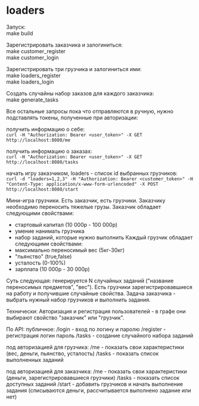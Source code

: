 # loaders

Запуск:  
make build

Зарегистрировать заказчика и залогиниться:  
make customer_register  
make customer_login

Зарегистрировать три грузчика и залогиниться ими:  
make loaders_register  
make loaders_login

Создать случайны набор заказов для каждого заказчика:  
make generate_tasks

Все остальные запросы пока что отправляются в ручную, нужно подставлять токены, полученные при авторизации:  

получить информацию о себе:  
`curl -H "Authorization: Bearer <user_token>" -X GET http://localhost:8080/me`

получить информацию о заказах:  
`curl -H "Authorization: Bearer <user_token>" -X GET http://localhost:8080/tasks`

начать игру заказчиком, loaders - список id выбранных грузчиков:  
`curl -d "loaders=1,2,3" -H "Authorization: Bearer <customer_token>" -H "Content-Type: application/x-www-form-urlencoded" -X POST http://localhost:8080/start`

Мини-игра грузчики.
Есть заказчик, есть грузчики. Заказчику необходимо переносить тяжелые грузы. 
Заказчик обладает следующими свойствами:
- стартовый капитал (10 000р - 100 000р)
- умение нанимать грузчика
- набор заданий, которые нужно выполнить
Каждый грузчик обладает следующими свойствами: 
- максимально переносимый вес (5кг-30кг)
- "пьянство" (true,false)
- усталость (0-100%)
- зарплата (10 000р - 30 000р)

Суть следующая: генерируется N случайных заданий ("название переносимых предметов", "вес"). 
Есть грузчики зарегистрировавшиеся на работу и получившие случайные свойства. 
Задача заказчика - выбрать нужный набор грузчиков и выполнить задания.

Технически:
Авторизация и регистрация пользователей - в графе они выбирают свойство "заказчик" или "грузчик".

По API:
публичное:
/login - вход по логину и паролю
/register - регистрация логин пароль
/tasks - создание случайного набора заданий

 под авторизацией для грузчика:
/me - показать свои характеристики (вес, деньги, пьянство, усталость)
/tasks - показать список выполненных заданий

 под авторизацией для заказчика:
/me - показать свои характеристики (деньги, зарегистрировавшиеся грузчики)
/tasks - показать список доступных заданий
/start - добавить грузчиков и начать выполнение задания (списываются деньги, рассчитывается выполнено задание или нет)
